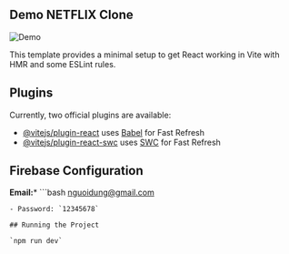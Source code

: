 ## Demo NETFLIX Clone

![Demo](/demo.png)

This template provides a minimal setup to get React working in Vite with HMR and some ESLint rules.

## Plugins

Currently, two official plugins are available:

- [@vitejs/plugin-react](https://github.com/vitejs/vite-plugin-react/blob/main/packages/plugin-react/README.md) uses [Babel](https://babeljs.io/) for Fast Refresh
- [@vitejs/plugin-react-swc](https://github.com/vitejs/vite-plugin-react-swc) uses [SWC](https://swc.rs/) for Fast Refresh

## Firebase Configuration

**Email:*** ```bash
nguoidung@gmail.com
```
- Password: `12345678`

## Running the Project

`npm run dev`

